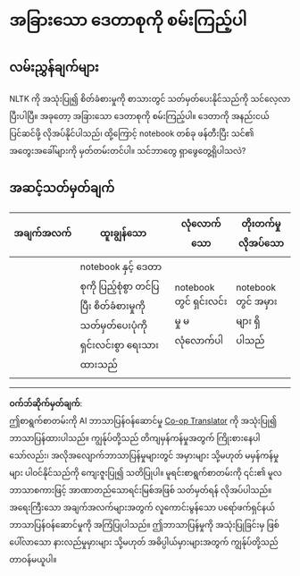 <!--
CO_OP_TRANSLATOR_METADATA:
{
  "original_hash": "daf144daa552da6a7d442aff6f3e77d8",
  "translation_date": "2025-09-05T14:26:54+00:00",
  "source_file": "6-NLP/5-Hotel-Reviews-2/assignment.md",
  "language_code": "my"
}
-->
# အခြားသော ဒေတာစုကို စမ်းကြည့်ပါ

## လမ်းညွှန်ချက်များ

NLTK ကို အသုံးပြု၍ စိတ်ခံစားမှုကို စာသားတွင် သတ်မှတ်ပေးနိုင်သည်ကို သင်လေ့လာပြီးပါပြီ။ အခုတော့ အခြားသော ဒေတာစုကို စမ်းကြည့်ပါ။ ဒေတာကို အနည်းငယ် ပြင်ဆင်ဖို့ လိုအပ်နိုင်ပါသည်၊ ထို့ကြောင့် notebook တစ်ခု ဖန်တီးပြီး သင်၏ အတွေးအခေါ်များကို မှတ်တမ်းတင်ပါ။ သင်ဘာတွေ ရှာဖွေတွေ့ရှိပါသလဲ?

## အဆင့်သတ်မှတ်ချက်

| အချက်အလက် | ထူးချွန်သော                                                                                                  | လုံလောက်သော                              | တိုးတက်မှု လိုအပ်သော   |
| --------- | ------------------------------------------------------------------------------------------------------------- | ----------------------------------------- | ---------------------- |
|           | notebook နှင့် ဒေတာစုကို ပြည့်စုံစွာ တင်ပြပြီး စိတ်ခံစားမှုကို သတ်မှတ်ပေးပုံကို ရှင်းလင်းစွာ ရေးသားထားသည်         | notebook တွင် ရှင်းလင်းမှု မလုံလောက်ပါ     | notebook တွင် အမှားများ ရှိပါသည် |

---

**ဝက်ဘ်ဆိုက်မှတ်ချက်**:  
ဤစာရွက်စာတမ်းကို AI ဘာသာပြန်ဝန်ဆောင်မှု [Co-op Translator](https://github.com/Azure/co-op-translator) ကို အသုံးပြု၍ ဘာသာပြန်ထားပါသည်။ ကျွန်ုပ်တို့သည် တိကျမှန်ကန်မှုအတွက် ကြိုးစားနေပါသော်လည်း၊ အလိုအလျောက်ဘာသာပြန်မှုများတွင် အမှားများ သို့မဟုတ် မမှန်ကန်မှုများ ပါဝင်နိုင်သည်ကို ကျေးဇူးပြု၍ သတိပြုပါ။ မူရင်းစာရွက်စာတမ်းကို ၎င်း၏ မူလဘာသာစကားဖြင့် အာဏာတည်သောရင်းမြစ်အဖြစ် သတ်မှတ်ရန် လိုအပ်ပါသည်။ အရေးကြီးသော အချက်အလက်များအတွက် လူကောင်းမွန်သော ပရော်ဖက်ရှင်နယ်ဘာသာပြန်ဝန်ဆောင်မှုကို အကြံပြုပါသည်။ ဤဘာသာပြန်မှုကို အသုံးပြုခြင်းမှ ဖြစ်ပေါ်လာသော နားလည်မှုမှားများ သို့မဟုတ် အဓိပ္ပါယ်မှားများအတွက် ကျွန်ုပ်တို့သည် တာဝန်မယူပါ။